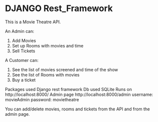 # DJANGO Rest_Framework

This is a Movie Theatre API.

An Admin can: 
1) Add Movies
2) Set up Rooms with movies and time
3) Sell Tickets

A Customer can:
1) See the list of movies screened and time of the show
2) See the list of Rooms with movies
3) Buy a ticket

Packages used Django rest framework
Db used SQLite
Runs on http://localhost:8000/
Admin page http://localhost:8000/admin
username: movieAdmin
password: movietheatre

You can add/delete movies, rooms and tickets from the API and from the admin page.


